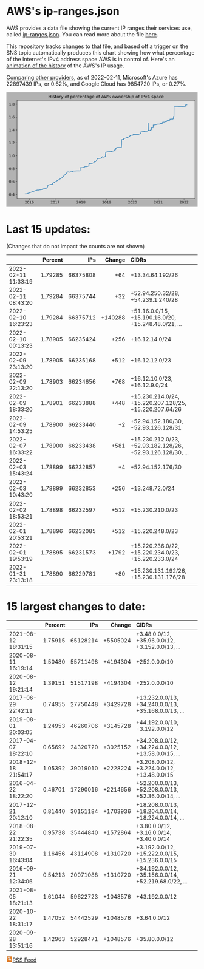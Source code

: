 # AWS's ip-ranges.json

AWS provides a data file showing the current IP ranges their
services use, called [ip-ranges.json](https://ip-ranges.amazonaws.com/ip-ranges.json).  You 
can read more about the file [here](https://docs.aws.amazon.com/general/latest/gr/aws-ip-ranges.html).

This repository tracks changes to that file, and based off a trigger on the SNS topic 
automatically produces this chart showing how what percentage of the Internet's IPv4 
address space AWS is in control of.  Here's an 
[animation of the history](https://youtu.be/Su25yl7eol8) of the AWS's IP usage.

[Comparing other providers](https://github.com/seligman/cloud_sizes), as of 2022-02-11, Microsoft's Azure has 22897439 IPs, or 0.62%, and Google Cloud has 9854720 IPs, or 0.27%.

![History of AWS](history_count.svg)

# Last 15 updates:

(Changes that do not impact the counts are not shown)

| | Percent | IPs | Change | CIDRs |
| :--- | ---: | ---: | ---: | :--- |
| 2022-02-11 11:33:19 | 1.79285 | 66375808 | +64 | +13.34.64.192/26 |
| 2022-02-11 08:43:20 | 1.79284 | 66375744 | +32 | +52.94.250.32/28, +54.239.1.240/28 |
| 2022-02-10 16:23:23 | 1.79284 | 66375712 | +140288 | +51.16.0.0/15, +15.190.16.0/20, +15.248.48.0/21, ... |
| 2022-02-10 00:13:23 | 1.78905 | 66235424 | +256 | +16.12.14.0/24 |
| 2022-02-09 23:13:20 | 1.78905 | 66235168 | +512 | +16.12.12.0/23 |
| 2022-02-09 22:13:20 | 1.78903 | 66234656 | +768 | +16.12.10.0/23, +16.12.9.0/24 |
| 2022-02-09 18:33:20 | 1.78901 | 66233888 | +448 | +15.230.214.0/24, +15.220.207.128/25, +15.220.207.64/26 |
| 2022-02-09 14:53:25 | 1.78900 | 66233440 | +2 | +52.94.152.180/30, -52.93.126.128/31 |
| 2022-02-07 16:33:22 | 1.78900 | 66233438 | +581 | +15.230.212.0/23, +52.93.182.128/26, +52.93.126.128/30, ... |
| 2022-02-03 15:43:24 | 1.78899 | 66232857 | +4 | +52.94.152.176/30 |
| 2022-02-03 10:43:20 | 1.78899 | 66232853 | +256 | +13.248.72.0/24 |
| 2022-02-02 18:53:21 | 1.78898 | 66232597 | +512 | +15.230.210.0/23 |
| 2022-02-01 20:53:21 | 1.78896 | 66232085 | +512 | +15.220.248.0/23 |
| 2022-02-01 19:53:19 | 1.78895 | 66231573 | +1792 | +15.220.236.0/22, +15.220.234.0/23, +15.220.233.0/24 |
| 2022-01-31 23:13:18 | 1.78890 | 66229781 | +80 | +15.230.131.192/26, +15.230.131.176/28 |


# 15 largest changes to date:

| | Percent | IPs | Change | CIDRs |
| :--- | ---: | ---: | ---: | :--- |
| 2021-08-12 18:31:15 | 1.75915 | 65128214 | +5505024 | +3.48.0.0/12, +35.96.0.0/12, +3.152.0.0/13, ... |
| 2020-08-11 16:19:14 | 1.50480 | 55711498 | +4194304 | +252.0.0.0/10 |
| 2020-08-12 19:21:14 | 1.39151 | 51517198 | -4194304 | -252.0.0.0/10 |
| 2017-06-29 22:42:11 | 0.74955 | 27750448 | +3429728 | +13.232.0.0/13, +34.240.0.0/13, +35.168.0.0/13, ... |
| 2019-08-01 20:03:05 | 1.24953 | 46260706 | +3145728 | +44.192.0.0/10, -3.192.0.0/12 |
| 2017-04-07 18:22:10 | 0.65692 | 24320720 | +3025152 | +34.208.0.0/12, +34.224.0.0/12, +13.58.0.0/15, ... |
| 2018-12-18 21:54:17 | 1.05392 | 39019010 | +2228224 | +3.208.0.0/12, +3.224.0.0/12, +13.48.0.0/15 |
| 2016-04-22 18:22:20 | 0.46701 | 17290016 | +2214656 | +52.200.0.0/13, +52.208.0.0/13, +52.36.0.0/14, ... |
| 2017-12-21 20:12:10 | 0.81440 | 30151184 | +1703936 | +18.208.0.0/13, +18.204.0.0/14, +18.224.0.0/14, ... |
| 2018-08-22 21:22:35 | 0.95738 | 35444840 | +1572864 | +3.80.0.0/12, +3.16.0.0/14, +3.40.0.0/14 |
| 2019-07-30 16:43:04 | 1.16456 | 43114908 | +1310720 | +3.192.0.0/12, +15.222.0.0/15, +15.236.0.0/15 |
| 2016-09-21 12:34:06 | 0.54213 | 20071088 | +1310720 | +34.192.0.0/12, +35.156.0.0/14, +52.219.68.0/22, ... |
| 2021-08-05 18:21:13 | 1.61044 | 59622723 | +1048576 | +43.192.0.0/12 |
| 2020-10-22 18:31:17 | 1.47052 | 54442529 | +1048576 | +3.64.0.0/12 |
| 2020-09-28 13:51:16 | 1.42963 | 52928471 | +1048576 | +35.80.0.0/12 |


[![RSS Icon](rss-icon.png)RSS Feed](https://raw.githubusercontent.com/seligman/aws-ip-ranges/master/rss.xml)
